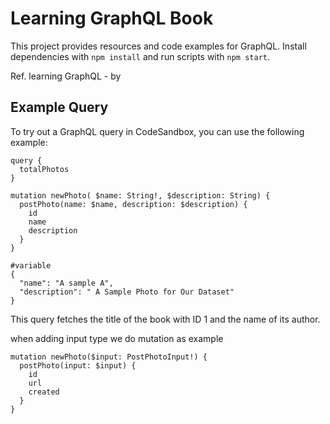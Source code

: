 # Learning GraphQL Book

This project provides resources and code examples for GraphQL. Install dependencies with `npm install` and run scripts with `npm start`.

Ref. learning GraphQL - by

## Example Query

To try out a GraphQL query in CodeSandbox, you can use the following example:

```
query {
  totalPhotos
}

mutation newPhoto( $name: String!, $description: String) {
  postPhoto(name: $name, description: $description) {
    id
    name
    description
  }
}

#variable
{
  "name": "A sample A",
  "description": " A Sample Photo for Our Dataset"
}
```

This query fetches the title of the book with ID 1 and the name of its author.

when adding input type we do mutation as example

```
mutation newPhoto($input: PostPhotoInput!) {
  postPhoto(input: $input) {
    id
    url
    created
  }
}
```
